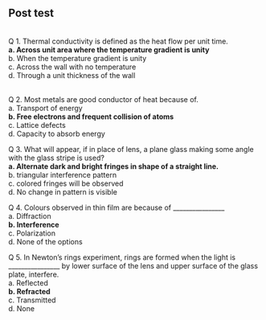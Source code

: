 ## Post test
<br>
Q 1. Thermal conductivity is defined as the heat flow per unit time.<br>
<b>a. Across unit area where the temperature gradient is unity<br></b>
b. When the temperature gradient is unity<br>
c. Across the wall with no temperature<br>
d. Through a unit thickness of the wall<br><br>

Q 2. Most metals are good conductor of heat because of.<br>
a. Transport of energy<br>
<b>**b. Free electrons and frequent collision of atoms**<br></b>
c. Lattice defects<br>
d. Capacity to absorb energy<br>


Q 3. What will appear, if in place of lens, a plane glass making some angle with the glass stripe  is used?<br>
<b>a. Alternate dark and bright fringes in shape of a straight line.<br></b>
b. triangular interference pattern<br>
c. colored fringes will be observed<br>
d. No change in pattern is visible<br>

Q 4. Colours observed in thin film are because of ________________<br>
a. Diffraction<br>
<b>b. Interference<br></b>
c. Polarization<br>
d. None of the options<br>

Q 5.  In Newton’s rings experiment, rings are formed when the light is ________________ by
lower surface of the lens and upper surface of the glass plate, interfere.<br>
a. Reflected<br>
<b>b. Refracted<br></b>
c. Transmitted<br>
d. None<br></b>
